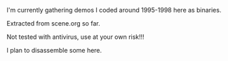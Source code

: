 I'm currently gathering demos I coded around 1995-1998 here as binaries.

Extracted from scene.org so far.

Not tested with antivirus, use at your own risk!!!

I plan to disassemble some here.